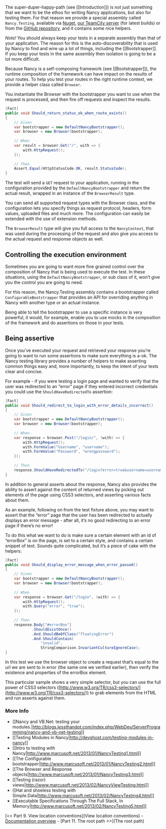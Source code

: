 The super-duper-happy-path (see [[Introduction]]) is not just something that we want to be the ethos for writing Nancy applications, but also for testing them. For that reason we provide a special assembly called `Nancy.Testing`, available via [Nuget](http://nuget.org), [our TeamCity server](http://teamcity.codebetter.com/project.html?projectId=project112&tab=projectOverview&guest=true) (for latest builds) or from the [GitHub repository](https://github.com/NancyFx/Nancy/tree/master/src/Nancy.Testing), and it contains some nice helpers.

_Note!_ You should always keep your tests in a separate assembly than that of your application. The reason for this is the auto-discoverability that is used by Nancy to find and wire up a lot of things, including the [[Bootstrapper]]. If you keep your tests in the same assembly then isolation is going to be a lot more difficult. 

Because Nancy is a self-composing framework (see [[Bootstrapper]]), the runtime composition of the framework can have impact on the results of your routes. To help you test your routes in the right runtime context, we provide a helper class called `Browser`.

You instantiate the Browser with the bootstrapper you want to use when the request is processed, and then fire off requests and inspect the results.
```c#
[Fact]
public void Should_return_status_ok_when_route_exists()
{
    // Given
    var bootstrapper = new DefaultNancyBootstrapper();
    var browser = new Browser(bootstrapper);
     
    // When
    var result = browser.Get("/", with => {
        with.HttpRequest();
    });
        
    // Then
    Assert.Equal(HttpStatusCode.OK, result.StatusCode);
}
```
The test will send a `GET` request to your application, running in the configuration provided by the `DefaultNancyBootstrapper` and return the actual result, wrapped in an instance of the `BrowserResult` type.

You can send all supported request types with the Browser class, and the configuration lets you specify things as request protocol, headers, form values, uploaded files and much more. The configuration can easily be extended with the use of extension methods.

The `BrowserResult` type will give you full access to the `NancyContext`, that was used during the processing of the request and also give you access to the actual request and response objects as well.

## Controlling the execution environment

Sometimes you are going to want more fine grained control over the composition of Nancy that is being used to execute the test. In these situations, using the `DefaultNancyBootstrapper`, or sub class of it, won’t give you the control you are going to need.

For this reason, the Nancy.Testing assembly contains a bootstrapper called `ConfigurableBootstrapper` that provides an API for overriding anything in Nancy with another type or an actual instance.

Being able to tell the bootstrapper to use a specific instance is very powerful, it would, for example, enable you to use mocks in the composition of the framework and do assertions on those in your tests.

## Being assertive

Once you’ve executed your request and retrieved your response you’re going to want to run some assertions to make sure everything is a-ok. The Nancy testing library provides a number of helpers to make asserting common things easy and, more importantly, to keep the intent of your tests clear and concise.

For example - if you were testing a login page and wanted to verify that the user was redirected to an “error” page if they entered incorrect credentials you could use the `ShouldHaveRedirectedTo` assertion:
```c#
[Fact]
public void Should_redirect_to_login_with_error_details_incorrect()
{
    // Given
    var bootstrapper = new DefaultNancyBootstrapper();
    var browser = new Browser(bootstrapper);
        
    // When
    var response = browser.Post("/login/", (with) => {
        with.HttpRequest();
        with.FormValue("Username", "username");
        with.FormValue("Password", "wrongpassword");
    });
        
    // Then
    response.ShouldHaveRedirectedTo("/login?error=true&username=username");
}
```
In addition to general asserts about the response, Nancy also provides the ability to assert against the content of returned views by picking out elements of the page using CSS3 selectors, and asserting various facts about them. 

As an example, following on from the test fixture above, you may want to assert that the “error” page that the user has been redirected to actually displays an error message - after all, it’s no good redirecting to an error page if there’s no error!

To do this what we want to do is make sure a certain element with an id of “errorBox” is on the page, is set to a certain style, and contains a certain snippet of text. Sounds quite complicated, but it’s a piece of cake with the helpers:
```c#
[Fact]
public void Should_display_error_message_when_error_passed()
{
    // Given
    var bootstrapper = new DefaultNancyBootstrapper();
    var browser = new Browser(bootstrapper);
     
    // When
    var response = browser.Get("/login", (with) => {
        with.HttpRequest();
        with.Query("error", "true");
    });
     
    // Then
    response.Body["#errorBox"]
            .ShouldExistOnce()
            .And.ShouldBeOfClass("floatingError")
            .And.ShouldContain(
                "invalid",
                StringComparison.InvariantCultureIgnoreCase);
}
```
In this test we use the browser object to create a request that’s equal to the url we are sent to in error (the same one we verified earlier), then verify the existence and properties of the errorBox element.

This particular sample shows a very simple selector, but you can use the full power of CSS3 selectors ([http://www.w3.org/TR/css3-selectors/](http://www.w3.org/TR/css3-selectors/)) to grab elements from the HTML and run asserts against them.

###  More Info

* [[Nancy and VB.Net: testing your modules.|http://blogs.lessthandot.com/index.php/WebDev/ServerProgramming/nancy-and-vb-net-testing]]
* [[Testing Modules in Nancy|http://devghost.com/testing-modules-in-nancy]]
* [[Intro to testing with Nancy|http://www.marcusoft.net/2013/01/NancyTesting1.html]]
* [[The Configurable bootstrapper|http://www.marcusoft.net/2013/01/NancyTesting2.html]]
* [[The Browser and Response objects|http://www.marcusoft.net/2013/01/NancyTesting3.html]]
* [[Testing (razor) views|http://www.marcusoft.net/2013/02/NancyViewTesting.html]]
* [[Hat and shoeless testing with Simple.Data|http://www.marcusoft.net/2013/02/NancyTesting4.html]]
* [[Executable Specifications Through The Full Stack, In Memory|http://www.marcusoft.net/2013/02/NancyTesting5.html]]

[<< Part 9. View location conventions](View location conventions) - [Documentation overview](Documentation) - [Part 11. The root path >>](The root path)